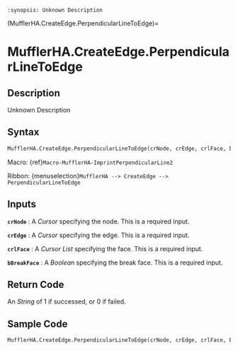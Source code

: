 ```{module} MufflerHA.CreateEdge.PerpendicularLineToEdge()
:synopsis: Unknown Description
```

(MufflerHA.CreateEdge.PerpendicularLineToEdge)=

# MufflerHA.CreateEdge.PerpendicularLineToEdge

## Description

Unknown Description

## Syntax

```python
MufflerHA.CreateEdge.PerpendicularLineToEdge(crNode, crEdge, crlFace, bBreakFace)
```

Macro: {ref}`Macro-MufflerHA-ImprintPerpendicularLine2`

Ribbon: {menuselection}`MufflerHA --> CreateEdge --> PerpendicularLineToEdge`

## Inputs

**`crNode`**
: A _Cursor_ specifying the node. This is a required input.

**`crEdge`**
: A _Cursor_ specifying the edge. This is a required input.

**`crlFace`**
: A _Cursor List_ specifying the face. This is a required input.

**`bBreakFace`**
: A _Boolean_ specifying the break face. This is a required input.

## Return Code

An _String_ of 1 if successed, or 0 if failed.

## Sample Code

```python
MufflerHA.CreateEdge.PerpendicularLineToEdge(crNode, crEdge, crlFace, bBreakFace)
```
